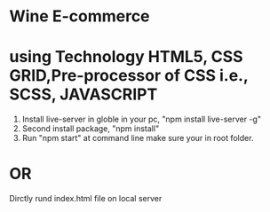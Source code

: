 # Wine E-commerce 

# using Technology HTML5, CSS GRID,Pre-processor of CSS i.e., SCSS, JAVASCRIPT

1. Install live-server in globle in your pc, "npm install live-server -g"
2. Second install package, "npm install"
3. Run "npm start" at command line make sure your in root folder.

# OR

Dirctly rund index.html file on local server
